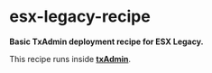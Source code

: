 # esx-legacy-recipe

**Basic TxAdmin deployment recipe for ESX Legacy.**

This recipe runs inside [**txAdmin**](https://github.com/tabarra/txAdmin).
